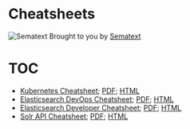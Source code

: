 # Cheatsheets
![Sematext](https://sematext.com/wp-content/uploads/2017/01/octi-footer-circle.png) Brought to you by [Sematext](https://sematext.com/)

# TOC
- [Kubernetes Cheatsheet](kubernetes-cheatsheet.md); [PDF](https://sematext.com/wp-content/uploads/2017/04/kubernetes-cheatsheet.pdf); [HTML](https://sematext.com/kubernetes/cheatsheet/)
- [Elasticsearch DevOps Cheatsheet](elasticsearch-devops-cheatsheet.md); [PDF](https://sematext.com/wp-content/uploads/2017/05/elasticsearch-devops-cheat-sheet-sematext.pdf); [HTML](https://sematext.com/resources/elasticsearch-devops-cheat-sheet/)
- [Elasticsearch Developer Cheatsheet](elasticsearch-developer-cheatsheet.md); [PDF](https://sematext.com/wp-content/uploads/2017/05/elasticsearch-developer-cheat-sheet-sematext.pdf); [HTML](https://sematext.com/resources/elasticsearch-developer-cheat-sheet/)
- [Solr API Cheatsheet](solr-api-cheatsheet.md); [PDF](); [HTML]()
